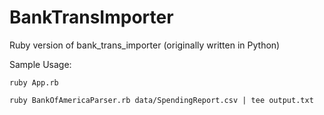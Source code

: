 # BankTransImporter

Ruby version of bank_trans_importer (originally written in Python)

Sample Usage:

    ruby App.rb

    ruby BankOfAmericaParser.rb data/SpendingReport.csv | tee output.txt
